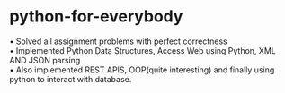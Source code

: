 # python-for-everybody

•	Solved all assignment problems with perfect correctness\
•	Implemented Python Data Structures, Access Web using Python, XML AND JSON parsing\
•	Also implemented REST APIS, OOP(quite interesting) and finally using python to interact with database.
